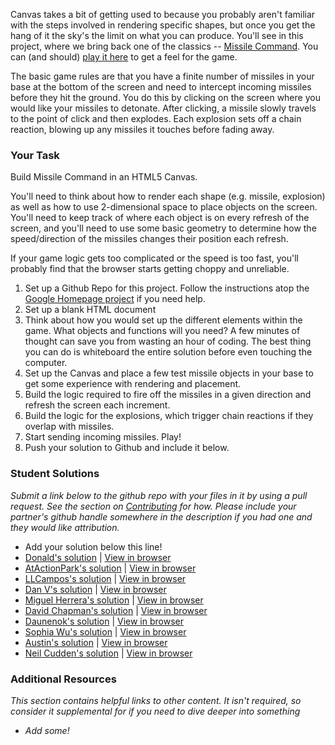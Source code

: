 Canvas takes a bit of getting used to because you probably aren't familiar with the steps involved in rendering specific shapes, but once you get the hang of it the sky's the limit on what you can produce.  You'll see in this project, where we bring back one of the classics -- [Missile Command](http://en.wikipedia.org/wiki/Missile_Command).  You can (and should) [play it here](http://my.ign.com/atari/missile-command) to get a feel for the game.

The basic game rules are that you have a finite number of missiles in your base at the bottom of the screen and need to intercept incoming missiles before they hit the ground.  You do this by clicking on the screen where you would like your missiles to detonate.  After clicking, a missile slowly travels to the point of click and then explodes.  Each explosion sets off a chain reaction, blowing up any missiles it touches before fading away.

### Your Task

Build Missile Command in an HTML5 Canvas.  

You'll need to think about how to render each shape (e.g. missile, explosion) as well as how to use 2-dimensional space to place objects on the screen.  You'll need to keep track of where each object is on every refresh of the screen, and you'll need to use some basic geometry to determine how the speed/direction of the missiles changes their position each refresh.

If your game logic gets too complicated or the speed is too fast, you'll probably find that the browser starts getting choppy and unreliable.

1. Set up a Github Repo for this project.  Follow the instructions atop the [Google Homepage project](/web-development-101/html-css) if you need help.
1. Set up a blank HTML document
1. Think about how you would set up the different elements within the game.  What objects and functions will you need? A few minutes of thought can save you from wasting an hour of coding.  The best thing you can do is whiteboard the entire solution before even touching the computer.
2. Set up the Canvas and place a few test missile objects in your base to get some experience with rendering and placement.
3. Build the logic required to fire off the missiles in a given direction and refresh the screen each increment.
4. Build the logic for the explosions, which trigger chain reactions if they overlap with missiles.
5. Start sending incoming missiles.  Play!
6. Push your solution to Github and include it below.


### Student Solutions

*Submit a link below to the github repo with your files in it by using a pull request.  See the section on [Contributing](http://github.com/TheOdinProject/curriculum/blob/master/contributing.md) for how.  Please include your partner's github handle somewhere in the description if you had one and they would like attribution.*

* Add your solution below this line!
* [Donald's solution](https://github.com/donaldali/odin-js-jquery/tree/master/missile_command) | [View in browser](http://htmlpreview.github.io/?https://github.com/donaldali/odin-js-jquery/blob/master/missile_command/index.html "Missile Command")
* [AtActionPark's solution](https://github.com/AtActionPark/odin_missile_command) | [View in browser](http://htmlpreview.github.io/?https://github.com/AtActionPark/odin_missile_command/blob/master/index.html)
* [LLCampos's solution](https://github.com/LLCampos/missile_command) | [View in browser](http://htmlpreview.github.io/?https://github.com/LLCampos/missile_command/blob/master/index.html)
* [Dan V's solution](https://github.com/vickerdj/missilecommand) | [View in browser](http://vickerdj.github.io/missilecommand/)
* [Miguel Herrera's solution](https://github.com/migueloherrera/js-missile) | [View in browser](http://htmlpreview.github.io/?https://github.com/migueloherrera/js-missile/blob/master/index.html)
* [David Chapman's solution](https://github.com/davidchappy/missile-command) | [View in browser](http://missile-command.dachapman.com/)
* [Daunenok's solution](https://github.com/daunenok/missile) | [View in browser](https://daunenok.github.io/missile/)
* [Sophia Wu's solution](https://github.com/SophiaLWu/missile-command) | [View in browser](https://sophialwu.github.io/missile-command/)
* [Austin's solution](https://github.com/CouchofTomato/commie-command) | [View in browser](https://couchoftomato.github.io/commie-command/)
* [Neil Cudden's solution](https://github.com/ncud4bloc/MissileCommand/) | [View in browser](https://ncud4bloc.github.io/MissileCommand/HTML/indexMC.html)

### Additional Resources

*This section contains helpful links to other content. It isn't required, so consider it supplemental for if you need to dive deeper into something*

* *Add some!*
